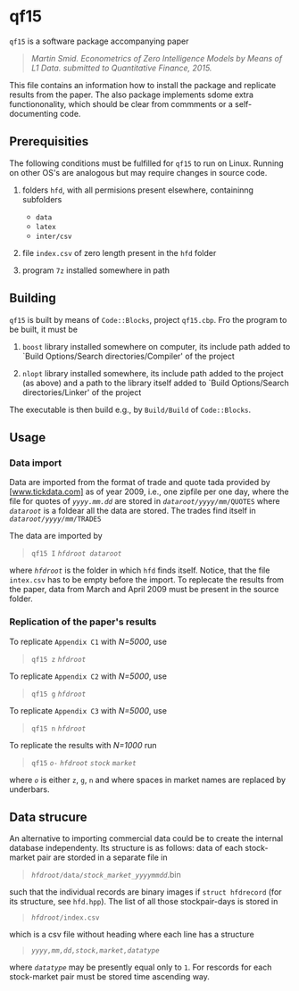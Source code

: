 # qf15

`qf15` is a software package accompanying paper 

> *Martin Smid. Econometrics of Zero Intelligence Models by Means of L1 Data. submitted to Quantitative Finance, 2015.* 

This file contains an information how to install the package and replicate results from the paper. The also package implements sdome extra functiononality, which should be clear from commments or a self-documenting code.

##  Prerequisities

The following conditions must be fulfilled for `qf15` to run on Linux. Running on other OS's are analogous but may require changes in source code.


1. folders `hfd`, with all permisions present elsewhere, containinng subfolders
	* `data`
	* `latex`
	* `inter/csv` 

2. file `index.csv` of zero length present in the `hfd` folder

3. program `7z` installed somewhere in path

## Building

`qf15` is built by means of `Code::Blocks`, project `qf15.cbp`. Fro the program to be built, it must be

1. `boost` library installed somewhere on computer, its include path added to `Build Options/Search directories/Compiler' of the project

2. `nlopt` library installed somewhere, its include path added to the project (as above) and a path to the library itself added to `Build Options/Search directories/Linker' of the project

The executable is then build e.g., by `Build/Build` of `Code::Blocks`.

## Usage

### Data import

Data are imported from the format of trade and quote tada provided by [www.tickdata.com] as of year 2009, i.e., one zipfile per one day, where the file for quotes of *`yyyy.mm.dd`* are stored in *`dataroot/yyyy/mm`*`/QUOTES` where *`dataroot`* is a foldear all the data are stored. The trades find itself in *`dataroot/yyyy/mm`*`/TRADES`

The data are imported by 

> `qf15 I`  *`hfdroot dataroot`* 

where *`hfdroot`* is the folder in which `hfd` finds itself. Notice, that the file `intex.csv` has to be empty before the import. To replecate the results from the paper, data from March and April 2009 must be present in the source folder.

### Replication of the paper's results

To replicate `Appendix C1` with *N=5000*, use

> `qf15 z` *`hfdroot`*

To replicate `Appendix C2` with *N=5000*, use

> `qf15 g` *`hfdroot`*

To replicate `Appendix C3` with *N=5000*, use

> `qf15 n` *`hfdroot`*

To replicate the results with *N=1000* run

> `qf15` *`o`*`-` *`hfdroot`* *`stock`* *`market`*

where *`o`* is either `z`, `g`, `n` and where spaces in market names are replaced by underbars.

## Data strucure

An alternative to importing commercial data could be to create the internal database independenty. Its structure is as follows: data of each stock-market pair are storded in a separate file in 

> *`hfdroot`*`/data/`*`stock`*`_`*`market`*`_`*`yyyymmdd`*.bin

such that the individual records are binary images if `struct hfdrecord` (for its structure, see `hfd.hpp`). 
The list of all those stockpair-days is stored in 

> *`hfdroot`*`/index.csv`

which is a csv file without heading where each line has a structure

> *`yyyy,mm,dd,stock,market,datatype`*

where *`datatype`* may be presently equal only to `1`. For rescords for each stock-market pair must be stored time ascending way.
 




